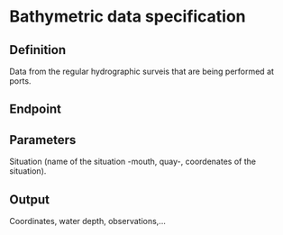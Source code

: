 # Bathymetric data specification

## Definition
Data from the regular hydrographic surveis that are being performed at ports. 
## Endpoint
## Parameters
Situation (name of the situation -mouth, quay-, coordenates of the situation).
## Output 
Coordinates, water depth, observations,...